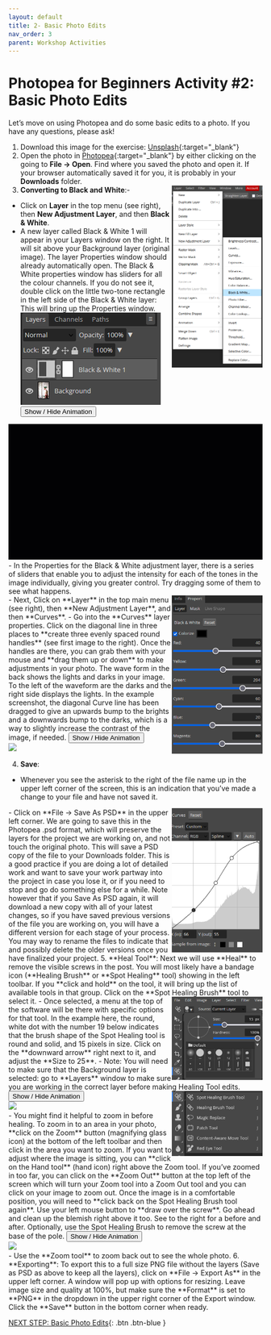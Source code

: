 ```yaml
---
layout: default
title: 2- Basic Photo Edits
nav_order: 3
parent: Workshop Activities
---
```


# Photopea for Beginners Activity #2: Basic Photo Edits
Let’s move on using Photopea and do some basic edits to a photo. If you have any questions, please ask!

1. Download this image for the exercise: [Unsplash](https://unsplash.com/photos/xEX_o0haX6c){:target="_blank"}
2. Open the photo in [Photopea](https://www.photopea.com/){:target="_blank"} by either clicking on the going to **File -> Open**. Find where you saved the photo and open it. If your browser automatically saved it for you, it is probably in your **Downloads** folder.
3. **Converting to Black and White**:- <img src="images/adjustmentlayer.png" style="float:right;width:180px;" alt="Adjustment Layer">
- Click on **Layer** in the top menu (see right), then **New Adjustment Layer**, and then **Black & White**.
- A new layer called Black & White 1 will appear in your Layers window on the right. It will sit above your Background layer (original image). The layer Properties window should already automatically open. The Black & White properties window has sliders for all the colour channels. If you do not see it, double click on the little two-tone rectangle in the left side of the Black & White layer: This will bring up the Properties window.<br>
 ![Layers Black and White 1](images/layers.png)
<button onclick="toggle('gif1')">Show / Hide Animation </button>
<div id="gif1">
      <img src="images/bw1-photopea.gif">
      </div>
- In the Properties for the Black & White adjustment layer, there is a series of sliders that enable you to adjust the intensity for each of the tones in the image individually, giving you greater control. Try dragging some of them to see what happens.<br>
  <img src="images/blackandwhite.png" style="float:right;width:180px;" alt="Properties Black and White Slider">
- Next, Click on **Layer** in the top main menu (see right), then **New Adjustment Layer**, and then **Curves**.
- Go into the **Curves** layer properties. Click on the diagonal line in three places to **create three evenly spaced round handles** (see first image to the right). Once the handles are there, you can grab them with your mouse and **drag them up or down** to make adjustments in your photo. The wave form in the back shows the lights and darks in your image. To the left of the waveform are the darks and the right side displays the lights. In the example screenshot, the diagonal Curve line has been dragged to give an upwards bump to the brights and a downwards bump to the darks, which is a way to slightly increase the contrast of the image, if needed.
<button onclick="toggle('gif2')">Show / Hide Animation </button>
<div id="gif2">
      <img src="images/new-bpe2.gif">
      </div>
 
4. **Save**:  
- Whenever you see the asterisk to the right of the file name up in the upper left corner of the screen, this is an indication that you’ve made a change to your file and have not saved it.
 <img src="images/curves.png" style="float:right;width:180px;" alt="Curves">
- Click on **File -> Save As PSD** in the upper left corner. We are going to save this in the Photopea .psd format, which will preserve the layers for the project we are working on, and not touch the original photo. This will save a PSD copy of the file to your Downloads folder. This is a good practice if you are doing a lot of detailed work and want to save your work partway into the project in case you lose it, or if you need to stop and go do something else for a while. Note however that if you Save As PSD again, it will download a new copy with all of your latest changes, so if you have saved previous versions of the file you are working on, you will have a different version for each stage of your process. You may way to rename the files to indicate that and possibly delete the older versions once you have finalized your project. 
5. **Heal Tool**: Next we will use **Heal** to remove the visible screws in the post.
You will most likely have a bandage icon (**Healing Brush** or **Spot Healing** tool) showing in the left toolbar. If you **click and hold** on the tool, it will bring up the list of available tools in that group. Click on the **Spot Healing Brush** tool to select it.
<img src="images/healingbrushes.png" style="float:right;width:180px;" alt="Healing Brushes tool">
- Once selected, a menu at the top of the software will be there with specific options for that tool. In the example here, the round, white dot with the number 19 below indicates that the brush shape of the Spot Healing tool is round and solid, and 15 pixels in size. Click on the **downward arrow** right next to it, and adjust the **Size to 25**.
- Note: You will need to make sure that the Background layer is selected: go to **Layers** window to make sure you are working in the correct layer before making Healing Tool edits.
<img src="images/spothealing.png" style="float:right;width:180px;" alt="Spot healingbrush">
<button onclick="toggle('gif3')">Show / Hide Animation </button>
<div id="gif3">
      <img src="images/heal-tool.gif">
      </div>
-  You might find it helpful to zoom in before healing. To zoom in to an area in your photo, **click on the Zoom** button (magnifying glass icon) at the bottom of the left toolbar and then click in the area you want to zoom. If you want to adjust where the image is sitting, you can **click on the Hand tool** (hand icon) right above the Zoom tool. If you’ve zoomed in too far, you can click on the **Zoom Out** button at the top left of the screen which will turn your Zoom tool into a Zoom Out tool and you can click on your image to zoom out. Once the image is in a comfortable position, you will need to **click back on the Spot Healing Brush tool again**. Use your left mouse button to **draw over the screw**. Go ahead and clean up the blemish right above it too. See to the right for a before and after.  Optionally, use the Spot Healing Brush to remove the screw at the base of the pole.
<button onclick="toggle('gif4')">Show / Hide Animation </button>
<div id="gif4">
      <img src="images/spot-brush.gif">
      </div>
- Use the **Zoom tool** to zoom back out to see the whole photo. 
6. **Exporting**:
To export this to a full size PNG file without the layers (Save as PSD as above to keep all the layers), click on **File -> Export As** in the upper left corner. A window will pop up with options for resizing. Leave image size and quality at 100%,  but make sure the **Format** is set to **PNG** in the dropdown in the upper right corner of the Export window. Click the **Save** button in the bottom corner when ready.

<script>  

    function toggle(input) {
        var x = document.getElementById(input);
        if (x.style.display === "none") {
            x.style.display = "block";
        } else {
            x.style.display = "none";
        }
    }
</script>

[NEXT STEP: Basic Photo Edits](image-dimensions.html){: .btn .btn-blue }

